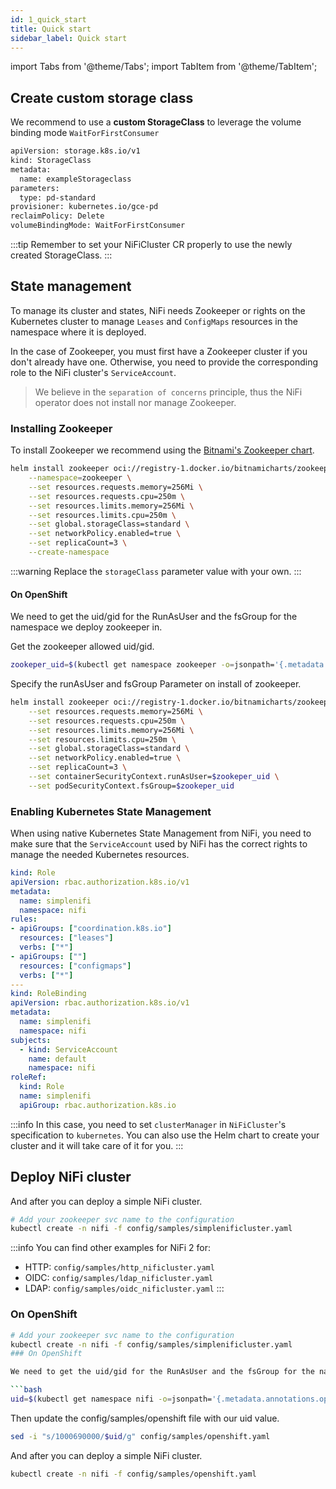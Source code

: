 ```yaml
---
id: 1_quick_start
title: Quick start
sidebar_label: Quick start
---
```



import Tabs from '@theme/Tabs';
import TabItem from '@theme/TabItem';

## Create custom storage class

We recommend to use a **custom StorageClass** to leverage the volume binding mode `WaitForFirstConsumer`

```bash
apiVersion: storage.k8s.io/v1
kind: StorageClass
metadata:
  name: exampleStorageclass
parameters:
  type: pd-standard
provisioner: kubernetes.io/gce-pd
reclaimPolicy: Delete
volumeBindingMode: WaitForFirstConsumer
```

:::tip
Remember to set your NiFiCluster CR properly to use the newly created StorageClass.
:::

## State management

To manage its cluster and states, NiFi needs Zookeeper or rights on the Kubernetes cluster to manage `Leases` and `ConfigMaps` resources in the namespace where it is deployed.

In the case of Zookeeper, you must first have a Zookeeper cluster if you don't already have one.
Otherwise, you need to provide the corresponding role to the NiFi cluster's `ServiceAccount`.

> We believe in the `separation of concerns` principle, thus the NiFi operator does not install nor manage Zookeeper.

### Installing Zookeeper

To install Zookeeper we recommend using the [Bitnami's Zookeeper chart](https://github.com/bitnami/charts/tree/master/bitnami/zookeeper).

```bash
helm install zookeeper oci://registry-1.docker.io/bitnamicharts/zookeeper \
    --namespace=zookeeper \
    --set resources.requests.memory=256Mi \
    --set resources.requests.cpu=250m \
    --set resources.limits.memory=256Mi \
    --set resources.limits.cpu=250m \
    --set global.storageClass=standard \
    --set networkPolicy.enabled=true \
    --set replicaCount=3 \
    --create-namespace
```

:::warning
Replace the `storageClass` parameter value with your own.
:::

#### On OpenShift

We need to get the uid/gid for the RunAsUser and the fsGroup for the namespace we deploy zookeeper in.

Get the zookeeper allowed uid/gid.

```bash
zookeper_uid=$(kubectl get namespace zookeeper -o=jsonpath='{.metadata.annotations.openshift\.io/sa\.scc\.supplemental-groups}' | sed 's/\/10000$//' | tr -d '[:space:]')
```
Specify the runAsUser and fsGroup Parameter on install of zookeeper.

```bash
helm install zookeeper oci://registry-1.docker.io/bitnamicharts/zookeeper \
    --set resources.requests.memory=256Mi \
    --set resources.requests.cpu=250m \
    --set resources.limits.memory=256Mi \
    --set resources.limits.cpu=250m \
    --set global.storageClass=standard \
    --set networkPolicy.enabled=true \
    --set replicaCount=3 \
    --set containerSecurityContext.runAsUser=$zookeper_uid \
    --set podSecurityContext.fsGroup=$zookeper_uid
```

### Enabling Kubernetes State Management

When using native Kubernetes State Management from NiFi, you need to make sure that the `ServiceAccount` used by NiFi has the correct rights to manage the needed Kubernetes resources.

```yaml
kind: Role
apiVersion: rbac.authorization.k8s.io/v1
metadata:
  name: simplenifi
  namespace: nifi
rules:
- apiGroups: ["coordination.k8s.io"]
  resources: ["leases"]
  verbs: ["*"]
- apiGroups: [""]
  resources: ["configmaps"]
  verbs: ["*"]
---
kind: RoleBinding
apiVersion: rbac.authorization.k8s.io/v1
metadata:
  name: simplenifi
  namespace: nifi
subjects:
  - kind: ServiceAccount
    name: default
    namespace: nifi
roleRef:
  kind: Role
  name: simplenifi
  apiGroup: rbac.authorization.k8s.io
```

:::info
In this case, you need to set `clusterManager` in `NiFiCluster`'s specification to `kubernetes`.
You can also use the Helm chart to create your cluster and it will take care of it for you.
:::

## Deploy NiFi cluster

And after you can deploy a simple NiFi cluster.

```bash
# Add your zookeeper svc name to the configuration
kubectl create -n nifi -f config/samples/simplenificluster.yaml
```

:::info
You can find other examples for NiFi 2 for:
- HTTP: `config/samples/http_nificluster.yaml`
- OIDC: `config/samples/ldap_nificluster.yaml`
- LDAP: `config/samples/oidc_nificluster.yaml`
:::

### On OpenShift

```bash
# Add your zookeeper svc name to the configuration
kubectl create -n nifi -f config/samples/simplenificluster.yaml
### On OpenShift

We need to get the uid/gid for the RunAsUser and the fsGroup for the namespace we deploy our nificluster in.

```bash
uid=$(kubectl get namespace nifi -o=jsonpath='{.metadata.annotations.openshift\.io/sa\.scc\.supplemental-groups}' | sed 's/\/10000$//' | tr -d '[:space:]')
```

Then update the config/samples/openshift file with our uid value.

```bash
sed -i "s/1000690000/$uid/g" config/samples/openshift.yaml
```

And after you can deploy a simple NiFi cluster.

```bash
kubectl create -n nifi -f config/samples/openshift.yaml
```